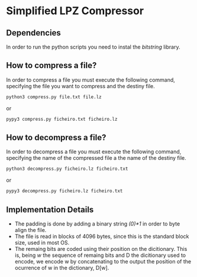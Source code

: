 # Simplified LPZ Compressor

## Dependencies
In order to run the python scripts you need to instal the *bitstring* library.

## How to compress a file?
In order to compress a file you must execute the following command, specifying the file you want to compress and the destiny file.
```sh
python3 compress.py file.txt file.lz
```
or
```sh
pypy3 compress.py ficheiro.txt ficheiro.lz
```

## How to decompress a file?
In order to decompress a file you must execute the following command, specifying the name of the compressed file a the name of the destiny file.
```sh
python3 decompress.py ficheiro.lz ficheiro.txt
```
or
```sh
pypy3 decompress.py ficheiro.lz ficheiro.txt
```

## Implementation Details
- The padding is done by adding a binary string *(0)\*1* in order to byte align the file.
- The file is read in blocks of 4096 bytes, since this is the standard block size, used in most OS.
- The remaing bits are coded using their position on the dicitionary.
    This is, being *w* the sequence of remaing bits and D the dicitionary used to encode, we encode w by concatenating to the output the position of the ocurrence of w in the dictionary, D[w].
